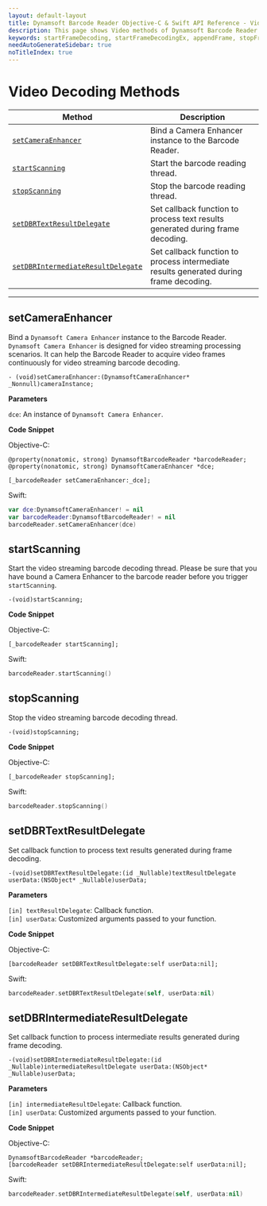 ```yaml
---
layout: default-layout
title: Dynamsoft Barcode Reader Objective-C & Swift API Reference - Video Methods
description: This page shows Video methods of Dynamsoft Barcode Reader for iOS SDK.
keywords: startFrameDecoding, startFrameDecodingEx, appendFrame, stopFrameDecoding, getFrameDecodingParameters, setDBRErrorDelegate, setDBRTextResultDelegate, setDBRIntermediateResultDelegate, getLengthOfFrameQueue, video methods, api reference, objective-c, oc, swift
needAutoGenerateSidebar: true
noTitleIndex: true
---
```


# Video Decoding Methods

| Method               | Description |
|----------------------|-------------|
| [`setCameraEnhancer`](#setcameraenhancer) | Bind a Camera Enhancer instance to the Barcode Reader.  |
| [`startScanning`](#startscanning) | Start the barcode reading thread. |
| [`stopScanning`](#stopscanning) | Stop the barcode reading thread. |
| [`setDBRTextResultDelegate`](#setdbrtextresultdelegate) | Set callback function to process text results generated during frame decoding. |
| [`setDBRIntermediateResultDelegate`](#setdbrintermediateresultdelegate) | Set callback function to process intermediate results generated during frame decoding. |

---

## setCameraEnhancer

Bind a `Dynamsoft Camera Enhancer` instance to the Barcode Reader. `Dynamsoft Camera Enhancer` is designed for video streaming processing scenarios. It can help the Barcode Reader to acquire video frames continuously for video streaming barcode decoding.

```objc
- (void)setCameraEnhancer:(DynamsoftCameraEnhancer* _Nonnull)cameraInstance;
```

**Parameters**

`dce`: An instance of `Dynamsoft Camera Enhancer`.

**Code Snippet**

Objective-C:

```objc
@property(nonatomic, strong) DynamsoftBarcodeReader *barcodeReader;
@property(nonatomic, strong) DynamsoftCameraEnhancer *dce;

[_barcodeReader setCameraEnhancer:_dce];
```

Swift:

```Swift
var dce:DynamsoftCameraEnhancer! = nil
var barcodeReader:DynamsoftBarcodeReader! = nil
barcodeReader.setCameraEnhancer(dce)
```

## startScanning

Start the video streaming barcode decoding thread. Please be sure that you have bound a Camera Enhancer to the barcode reader before you trigger `startScanning`.

```objc
-(void)startScanning;
```

**Code Snippet**

Objective-C:

```objc
[_barcodeReader startScanning];
```

Swift:

```Swift
barcodeReader.startScanning()
```

## stopScanning

Stop the video streaming barcode decoding thread.

```objc
-(void)stopScanning;
```

**Code Snippet**

Objective-C:

```objc
[_barcodeReader stopScanning];
```

Swift:

```Swift
barcodeReader.stopScanning()
```

## setDBRTextResultDelegate

Set callback function to process text results generated during frame decoding.

```objc
-(void)setDBRTextResultDelegate:(id _Nullable)textResultDelegate userData:(NSObject* _Nullable)userData;
```

**Parameters**

`[in] textResultDelegate`: Callback function.  
`[in] userData`: Customized arguments passed to your function.

**Code Snippet**

Objective-C:

```objc
[barcodeReader setDBRTextResultDelegate:self userData:nil];
```

Swift:

```Swift
barcodeReader.setDBRTextResultDelegate(self, userData:nil)
```

## setDBRIntermediateResultDelegate

Set callback function to process intermediate results generated during frame decoding.

```objc
-(void)setDBRIntermediateResultDelegate:(id _Nullable)intermediateResultDelegate userData:(NSObject* _Nullable)userData;
```

**Parameters**

`[in] intermediateResultDelegate`: Callback function.  
`[in] userData`: Customized arguments passed to your function.

**Code Snippet**

Objective-C:

```objc
DynamsoftBarcodeReader *barcodeReader;
[barcodeReader setDBRIntermediateResultDelegate:self userData:nil];
```

Swift:

```Swift
barcodeReader.setDBRIntermediateResultDelegate(self, userData:nil)
```
